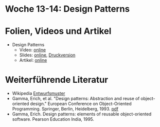 # Woche 13-14: Design Patterns

# Folien, Videos und Artikel

* Design Patterns
    * Video:  [online](https://tube.switch.ch/videos/de1c4dcf)
    * Slides: [online](./slides/design-patterns.html), [Druckversion](./slides/design-patterns.html?print-pdf)
    * Artikel: [online](./articles/design-patterns.html)



# Weiterführende Literatur
* Wikipedia [Entwurfsmuster](https://de.wikipedia.org/wiki/Entwurfsmuster)
* Gamma, Erich, et al. "Design patterns: Abstraction and reuse of object-oriented design." European Conference on Object-Oriented Programming. Springer, Berlin, Heidelberg, 1993. [pdf](http://courses.cecs.anu.edu.au/courses/archive/comp2110.2008/lectures/lec16_4up.pdf)
* Gamma, Erich. Design patterns: elements of reusable object-oriented software. Pearson Education India, 1995.

